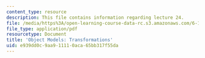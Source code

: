 ```yaml
---
content_type: resource
description: This file contains information regarding lecture 24.
file: /media/https%3A/open-learning-course-data-rc.s3.amazonaws.com/6-170-software-studio-spring-2013/e939dd0c9aa911110aca65bb317f55da_MIT6_170S13_24-objt-mdl-tns.pdf
file_type: application/pdf
resourcetype: Document
title: 'Object Models: Transformations'
uid: e939dd0c-9aa9-1111-0aca-65bb317f55da
---
```

